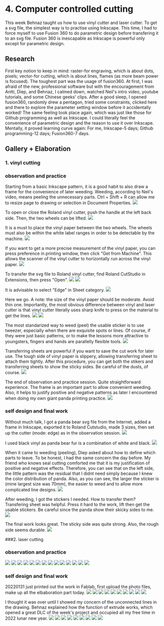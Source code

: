 # 4. Computer controlled cutting

This week Behnaz taught us how to use vinyl cutter and laser cutter. To get a svg file, the simplest way is to practise using Inkscape. This time, I had to force myself to use Fusion 360 to do parametric design before transfering it to an svg file. Fusion 360 is inescapable as Inkscape is powerful only except for parametric design. 


## Research
First key notion to keep in mind: raster-for engraving, which is about dots, pixels; vector-for cutting, which is about lines, flames (as more beam power is focused).
The toughest part was the usage of fusion360. At first, I was afraid of the new, professional software but with the encouragement from Antti, Diep, and Behnaz, I calmed down, watched Neil's intro video, youtube tutorials, and some Chinese geeks' clips. After a good sleep, I opened fusion360, randomly drew a pentagon, tried some constraints, clicked here and there to explore the parameter setting window before it accidentally worked! The same feeling took place again, which was just like those for Github programming as well as Inkscape. I could literally feel the convenience of parametric design and the reason to use it over Inkscape. Mentally, it proved learning curve again: For me, Inkscape-5 days; Github programming-12 days; Fusion360-7 days.

## Gallery + Elaboration
### 1. vinyl cutting
### observation and practice 
Starting from a basic Inkscape pattern, it is a good habit to also draw a frame for the convenience of later weeding. Weeding, according to Neil's video, means peeling the unnecessary parts. Ctrl + Shift + R can allow me to resize page to drawing or selection in Document Properties. 
![](../images/vp1.jpg)

To open or close the Roland vinyl cutter, push the handle at the left back side. Then, the two wheels can be lifted.
![](../images/vp2.1.jpg)

It is a must to place the vinyl paper between the two wheels. The wheels must also be within the white label ranges in order to be detectable by the machine.
![](../images/vp2.2.jpg)

If you want to get a more precise measurement of the vinyl paper, you can press preference in printing window, then click "Get from Machine". This allows the scanner of the vinyl cutter to horizontally run across the vinyl paper. 
![](../images/vp3.jpg)

To transfer the svg file to Roland vinyl cutter, find Roland CutStudio in Extensions, then press "Open".
![](../images/vp4.jpg)
![](../images/vp5.jpg)

It is advisable to select "Edge" in Sheet category. 
![](../images/vp6.jpg)

Here we go. A note: the size of the vinyl paper should be moderate. Avoid thin one. Importantly, the most obvious difference between vinyl and laser cutter is that vinyl cutter literally uses sharp knife to press on the material to get the lines.
![](../images/vp7.jpg)
![](../images/vp8.jpg)

The most standarized way to weed (peel) the usable sticker is to use tweezer, especially when there are exquisite spots or lines. Of course, if they were just basic patterns, or to make the lessons more attractive to youngsters, fingers and hands are parallelly flexible tools. 
![](../images/vp9.jpg)

Transferring sheets are powerful if you want to save the cut work for later use. The tough side of vinyl paper is slippery, allowing transferring sheet to attach them tightly. After this procedure, you can get both the stikers and transferring sheets to show the sticky sides. Be careful of the dusts, of course.
![](../images/vp10.jpg)

The end of observation and practice session. Quite straightforward experience. The frame is an important part to allow convenient weeding. Also, it helps to justify positive and negative patterns as later I encountered when doing my own giant panda printing practice.
![](../images/vp11.jpg)

### self design and final work
Without much talk, I got a panda bear svg file from the Internet, added a frame in Inkscape, exported it to Roland Cutstudio, made 3 sizes, then set up the cutter (mode: edge) as in the observation session.
![](../images/vd1.jpg)

I used black vinyl as panda bear fur is a combination of white and black. 
![](../images/vd2.jpg)

When it came to weeding (peeling), Diep asked about how to define which parts to leave. To be honest, I had the same concern the day before. My friend who knows seal cutting comforted me that it is my justification of positive and negative effects. Therefore, you can see that on the left side, the little pattern was the residual that I didnt need simply because I knew the color distribution of panda. Also, as you can see, the larger the sticker is (mine largest size was 70mm), the easier to weed and to allow more complicated line designs.
![](../images/vd3.jpg)

After weeding, I got the stickers I needed. How to transfer them? Transfering sheet was helpful. Press it hard to the work, lift then get the usable stickers. Be careful since the panda show their skicky sides to me.
![](../images/vd4.jpg)

The final work looks great. The sticky side was quite strong. Also, the rough side seems durable.
![](../images/vd5.jpg)


###2. laser cutting

### observation and practice 

![](../images/lcp1.jpg)
![](../images/lcp2.jpg)
![](../images/lcp3.jpg)
![](../images/lcp4.jpg)
![](../images/lcp5.jpg)
![](../images/lcp6.jpg)
![](../images/lc6.jpg)
![](../images/lcp7.jpg)
![](../images/lcp8.jpg)
![](../images/lcp9.jpg)
![](../images/lcp10.jpg)
![](../images/lcp11.jpg)
![](../images/lcp12.jpg)
![](../images/lcp13.jpg)

### self design and final work
20220131 just printed out the work in Fablab, first upload the photo files, make up all the elbaboration part today.
![](../images/f360eplp1.jpg)
![](../images/f360eplp2.jpg)
![](../images/f360eplp3.jpg)
![](../images/f360eplp4.jpg)
![](../images/f360eplp5.jpg)
![](../images/f360eplp6.jpg)
![](../images/f360eplp7.jpg)
![](../images/f360eplp8.jpg)
![](../images/f360eplp9.jpg)
![](../images/f360eplp10.jpg)

I thought it was over until I showed my concern of the unconnected lines in the drawing. Behnaz explained how the function of extrude works, which opened a great DLC of the week's project and occupied all my free time in 2022 lunar new year.
![](../images/f360eplp11.jpg)
![](../images/f360eplp12.jpg)
![](../images/f360eplp13.jpg)
![](../images/f360eplp14.jpg)
![](../images/f360eplp15.jpg)
![](../images/f360eplp16.jpg)
![](../images/f360eplp17.jpg)
![](../images/f360eplp18.jpg)
![](../images/f360eplp19.jpg)

